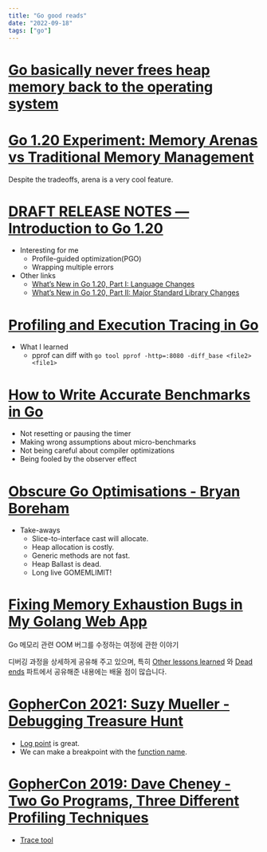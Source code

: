 ```yaml
---
title: "Go good reads"
date: "2022-09-18"
tags: ["go"]
---
```


# [Go basically never frees heap memory back to the operating system](https://utcc.utoronto.ca/~cks/space/blog/programming/GoNoMemoryFreeing)

# [Go 1.20 Experiment: Memory Arenas vs Traditional Memory Management](https://pyroscope.io/blog/go-1-20-memory-arenas/)

Despite the tradeoffs, arena is a very cool feature.

# [DRAFT RELEASE NOTES — Introduction to Go 1.20](https://tip.golang.org/doc/go1.20#introduction)

- Interesting for me
	- Profile-guided optimization(PGO)
	- Wrapping multiple errors
- Other links
	- [What’s New in Go 1.20, Part I: Language Changes
](https://blog.carlmjohnson.net/post/2023/golang-120-language-changes/)
	- [What’s New in Go 1.20, Part II: Major Standard Library Changes](https://blog.carlmjohnson.net/post/2023/golang-120-arenas-errors-responsecontroller/)

# [Profiling and Execution Tracing in Go](https://teivah.medium.com/profiling-and-execution-tracing-in-go-a5e646970f5b)

- What I learned
	- pprof can diff with `go tool pprof -http=:8080 -diff_base <file2> <file1>`

# [How to Write Accurate Benchmarks in Go](https://teivah.medium.com/how-to-write-accurate-benchmarks-in-go-4266d7dd1a95)

- Not resetting or pausing the timer
- Making wrong assumptions about micro-benchmarks
- Not being careful about compiler optimizations
- Being fooled by the observer effect

# [Obscure Go Optimisations - Bryan Boreham](https://youtu.be/rRtihWOcaLI)

- Take-aways
	- Slice-to-interface cast will allocate.
	- Heap allocation is costly.
	- Generic methods are not fast.
	- Heap Ballast is dead.
	- Long live GOMEMLIMIT!

# [Fixing Memory Exhaustion Bugs in My Golang Web App](https://mtlynch.io/notes/picoshare-perf/)

Go 메모리 관련 OOM 버그를 수정하는 여정에 관한 이야기

디버깅 과정을 상세하게 공유해 주고 있으며,
특히 [Other lessons learned](https://mtlynch.io/notes/picoshare-perf/#other-lessons-learned) 와
[Dead ends](https://mtlynch.io/notes/picoshare-perf/#dead-ends) 파트에서 공유해준 내용에는 배울 점이 많습니다.

# [GopherCon 2021: Suzy Mueller - Debugging Treasure Hunt](https://youtu.be/ZPIPPRjwg7Q)

- [Log point](https://youtu.be/ZPIPPRjwg7Q?t=2001) is great.
- We can make a breakpoint with the [function name](https://youtu.be/ZPIPPRjwg7Q?t=2276).

# [GopherCon 2019: Dave Cheney - Two Go Programs, Three Different Profiling Techniques](https://youtu.be/nok0aYiGiYA)

- [Trace tool](https://youtu.be/nok0aYiGiYA?t=1485)
